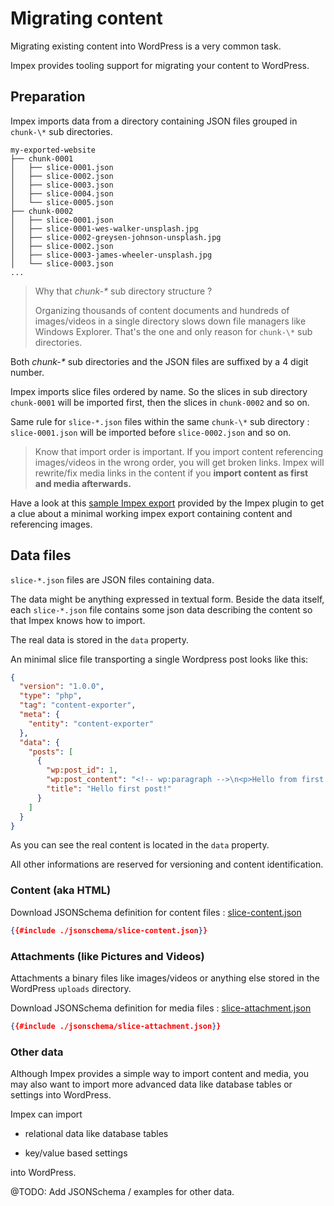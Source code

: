 <!-- toc -->

# Migrating content

Migrating existing content into WordPress is a very common task.

Impex provides tooling support for migrating your content to WordPress.

## Preparation

Impex imports data from a directory containing JSON files grouped in `chunk-\*` sub directories.

```
my-exported-website
├── chunk-0001
│   ├── slice-0001.json
│   ├── slice-0002.json
│   ├── slice-0003.json
│   ├── slice-0004.json
│   └── slice-0005.json
├── chunk-0002
│   ├── slice-0001.json
│   ├── slice-0001-wes-walker-unsplash.jpg
│   ├── slice-0002-greysen-johnson-unsplash.jpg
│   ├── slice-0002.json
│   ├── slice-0003-james-wheeler-unsplash.jpg
│   └── slice-0003.json
...
```

> Why that _chunk-\*_ sub directory structure ?
>
> Organizing thousands of content documents and hundreds of images/videos in a single directory slows down file managers like Windows Explorer. That's the one and only reason for `chunk-\*` sub directories.

Both _chunk-\*_ sub directories and the JSON files are suffixed by a 4 digit number.

Impex imports slice files ordered by name. So the slices in sub directory `chunk-0001` will be imported first, then the slices in `chunk-0002` and so on.

Same rule for `slice-*.json` files within the same `chunk-\*` sub directory : `slice-0001.json` will be imported before `slice-0002.json` and so on.

> Know that import order is important. If you import content referencing images/videos in the wrong order, you will get broken links. Impex will rewrite/fix media links in the content if you **import content as first and media afterwards.**

Have a look at this [sample Impex export](https://github.com/IONOS-WordPress/cm4all-wp-impex/tree/develop/impex-cli/tests/fixtures/simple-import) provided by the Impex plugin to get a clue about a minimal working impex export containing content and referencing images.

## Data files

`slice-*.json` files are JSON files containing data.

The data might be anything expressed in textual form. Beside the data itself, each `slice-*.json` file contains some json data describing the content so that Impex knows how to import.

The real data is stored in the `data` property.

An minimal slice file transporting a single Wordpress post looks like this:

```json
{
  "version": "1.0.0",
  "type": "php",
  "tag": "content-exporter",
  "meta": {
    "entity": "content-exporter"
  },
  "data": {
    "posts": [
      {
        "wp:post_id": 1,
        "wp:post_content": "<!-- wp:paragraph -->\n<p>Hello from first imported post !</p>\n<!-- /wp:paragraph -->",
        "title": "Hello first post!"
      }
    ]
  }
}
```

As you can see the real content is located in the `data` property.

All other informations are reserved for versioning and content identification.

### Content (aka HTML)

Download JSONSchema definition for content files : [slice-content.json](https://github.com/IONOS-WordPress/cm4all-wp-impex/tree/develop/docs/gh-pages/src/jsonschema/slice-content.json)

```json
{{#include ./jsonschema/slice-content.json}}
```

### Attachments (like Pictures and Videos)

Attachments a binary files like images/videos or anything else stored in the WordPress `uploads` directory.

Download JSONSchema definition for media files : [slice-attachment.json](https://github.com/IONOS-WordPress/cm4all-wp-impex/tree/develop/docs/gh-pages/src/jsonschema/slice-content.json)

```json
{{#include ./jsonschema/slice-attachment.json}}
```

### Other data

Although Impex provides a simple way to import content and media, you may also want to import more advanced data like database tables or settings into WordPress.

Impex can import

- relational data like database tables

- key/value based settings

into WordPress.

@TODO: Add JSONSchema / examples for other data.
